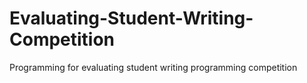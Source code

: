 # Evaluating-Student-Writing-Competition
Programming for evaluating student writing programming competition
